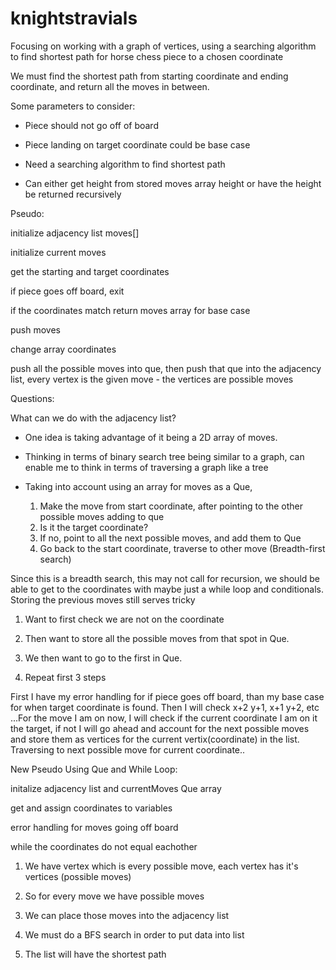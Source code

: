 # knightstravials
Focusing on working with a graph of vertices, using a searching algorithm to find shortest path for horse chess piece to a chosen coordinate

We must find the shortest path from starting coordinate and ending coordinate, and 
return all the moves in between. 

Some parameters to consider:
- Piece should not go off of board

- Piece landing on target coordinate could be base case

- Need a searching algorithm to find shortest path

- Can either get height from stored moves array height or
have the height be returned recursively

Pseudo:

initialize adjacency list moves[]

initialize current moves

get the starting and target 
coordinates

if piece goes off board, exit

if the coordinates match return moves array for base case

push moves

change array coordinates 


push all the possible moves into que,
then push that que into the adjacency list,
every vertex is the given move - the vertices are possible
moves
  
Questions:

What can we do with the adjacency list? 
  - One idea is taking advantage of it being a 2D array
  of moves. 

  - Thinking in terms of binary search tree being similar to a graph, can enable me to think in terms of traversing a 
  graph like a tree

  - Taking into account using an array for moves as a Que,
     
     1. Make the move from start coordinate, after
     pointing to the other possible moves adding to que
     2. Is it the target coordinate?
     3. If no, point to all the next possible
     moves, and add them to Que
     4. Go back to the start coordinate, traverse to other move
      (Breadth-first search)


Since this is a breadth search, this may not call for recursion, we 
should be able to get to the coordinates with maybe just a while loop 
and conditionals. Storing the previous moves still serves tricky


1. Want to first check we are not on the 
coordinate

2. Then want to store all the 
possible moves from that spot in Que.

3. We then want to go to the first in Que.

4. Repeat first 3 steps


 First I have my error handling for if piece goes off board, than my base case for when target coordinate is found. Then I will check x+2 y+1, x+1 y+2, etc ...For the move I am on now, I will check if the current coordinate I am on it the target, if not I will go ahead and account for the next possible moves and store them as vertices for the current vertix(coordinate) in the list. Traversing to next possible move for current coordinate..

New Pseudo Using Que and While Loop:

initalize adjacency list and currentMoves Que array

get and assign coordinates to variables

error handling for moves going off board

while the coordinates do not equal eachother


1. We have vertex which is every possible move, each vertex has
it's vertices (possible moves)

2. So for every move we have possible moves

3. We can place those moves into the adjacency list

4. We must do a BFS search in order to put data into list

5. The list will have the shortest path




  

  

  